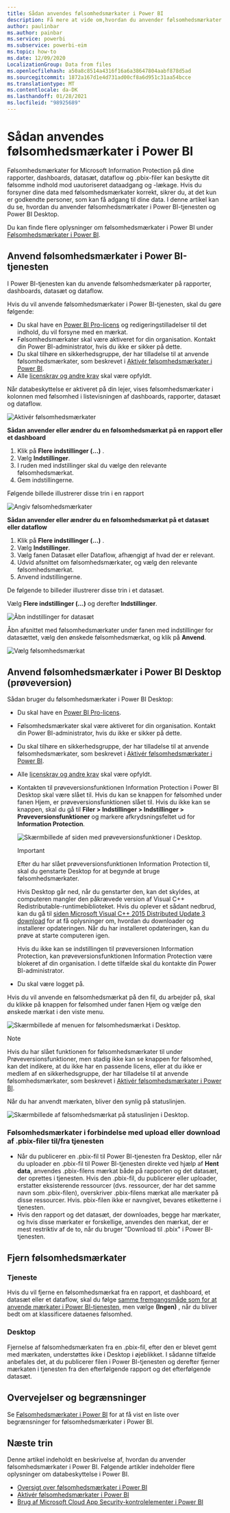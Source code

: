 ```yaml
---
title: Sådan anvendes følsomhedsmærkater i Power BI
description: Få mere at vide om,hvordan du anvender følsomhedsmærkater i Power BI
author: paulinbar
ms.author: painbar
ms.service: powerbi
ms.subservice: powerbi-eim
ms.topic: how-to
ms.date: 12/09/2020
LocalizationGroup: Data from files
ms.openlocfilehash: a50a8c8514a4316f16a6a38647804aabf878d5ad
ms.sourcegitcommit: 1872a167d1e4d731ad00cf8a6d951c31aa54bcce
ms.translationtype: MT
ms.contentlocale: da-DK
ms.lasthandoff: 01/28/2021
ms.locfileid: "98925689"
---
```

# <a name="how-to-apply-sensitivity-labels-in-power-bi"></a>Sådan anvendes følsomhedsmærkater i Power BI

Følsomhedsmærkater for Microsoft Information Protection på dine rapporter, dashboards, datasæt, dataflow og .pbix-filer kan beskytte dit følsomme indhold mod uautoriseret dataadgang og -lækage. Hvis du forsyner dine data med følsomhedsmærkater korrekt, sikrer du, at det kun er godkendte personer, som kan få adgang til dine data. I denne artikel kan du se, hvordan du anvender følsomhedsmærkater i Power BI-tjenesten og Power BI Desktop.

Du kan finde flere oplysninger om følsomhedsmærkater i Power BI under [Følsomhedsmærkater i Power BI](service-security-sensitivity-label-overview.md).

## <a name="apply-sensitivity-labels-in-the-power-bi-service"></a>Anvend følsomhedsmærkater i Power BI-tjenesten

I Power BI-tjenesten kan du anvende følsomhedsmærkater på rapporter, dashboards, datasæt og dataflow.

Hvis du vil anvende følsomhedsmærkater i Power BI-tjenesten, skal du gøre følgende:
* Du skal have en [Power BI Pro-licens](./service-admin-purchasing-power-bi-pro.md) og redigeringstilladelser til det indhold, du vil forsyne med en mærkat.
* Følsomhedsmærkater skal være aktiveret for din organisation. Kontakt din Power BI-administrator, hvis du ikke er sikker på dette.
* Du skal tilhøre en sikkerhedsgruppe, der har tilladelse til at anvende følsomhedsmærkater, som beskrevet i [Aktivér følsomhedsmærkater i Power BI](./service-security-enable-data-sensitivity-labels.md).
* Alle [licenskrav og andre krav](./service-security-enable-data-sensitivity-labels.md#licensing-and-requirements) skal være opfyldt.

Når databeskyttelse er aktiveret på din lejer, vises følsomhedsmærkater i kolonnen med følsomhed i listevisningen af dashboards, rapporter, datasæt og dataflow.

![Aktivér følsomhedsmærkater](media/service-security-apply-data-sensitivity-labels/apply-data-sensitivity-labels-01.png)

**Sådan anvender eller ændrer du en følsomhedsmærkat på en rapport eller et dashboard**
1. Klik på **Flere indstillinger (...)** .
1. Vælg **Indstillinger**.
1. I ruden med indstillinger skal du vælge den relevante følsomhedsmærkat.
1. Gem indstillingerne.

Følgende billede illustrerer disse trin i en rapport

![Angiv følsomhedsmærkater](media/service-security-apply-data-sensitivity-labels/apply-data-sensitivity-labels-02.png)

**Sådan anvender eller ændrer du en følsomhedsmærkat på et datasæt eller dataflow**

1. Klik på **Flere indstillinger (...)** .
1. Vælg **Indstillinger**.
1. Vælg fanen Datasæt eller Dataflow, afhængigt af hvad der er relevant.
1. Udvid afsnittet om følsomhedsmærkater, og vælg den relevante følsomhedsmærkat.
1. Anvend indstillingerne.

De følgende to billeder illustrerer disse trin i et datasæt.

Vælg **Flere indstillinger (...)** og derefter **Indstillinger**.

![Åbn indstillinger for datasæt](media/service-security-apply-data-sensitivity-labels/apply-data-sensitivity-labels-05.png)

Åbn afsnittet med følsomhedsmærkater under fanen med indstillinger for datasættet, vælg den ønskede følsomhedsmærkat, og klik på **Anvend**.

![Vælg følsomhedsmærkat](media/service-security-apply-data-sensitivity-labels/apply-data-sensitivity-labels-06.png)

## <a name="apply-sensitivity-labels-in-power-bi-desktop-preview"></a>Anvend følsomhedsmærkater i Power BI Desktop (prøveversion)

Sådan bruger du følsomhedsmærkater i Power BI Desktop:
* Du skal have en [Power BI Pro-licens](./service-admin-purchasing-power-bi-pro.md).
* Følsomhedsmærkater skal være aktiveret for din organisation. Kontakt din Power BI-administrator, hvis du ikke er sikker på dette.
* Du skal tilhøre en sikkerhedsgruppe, der har tilladelse til at anvende følsomhedsmærkater, som beskrevet i [Aktivér følsomhedsmærkater i Power BI](./service-security-enable-data-sensitivity-labels.md).
* Alle [licenskrav og andre krav](./service-security-enable-data-sensitivity-labels.md#licensing-and-requirements) skal være opfyldt.
* Kontakten til prøveversionsfunktionen Information Protection i Power BI Desktop skal være slået til. Hvis du kan se knappen for følsomhed under fanen Hjem, er prøveversionsfunktionen slået til. Hvis du ikke kan se knappen, skal du gå til **Filer > Indstillinger > Indstillinger > Prøveversionsfunktioner** og markere afkrydsningsfeltet ud for **Information Protection**.

    ![Skærmbillede af siden med prøveversionsfunktioner i Desktop.](media/service-security-apply-data-sensitivity-labels/desktop-preview-features-page.png)

    >[!Important]
    >Efter du har slået prøveversionsfunktionen Information Protection til, skal du genstarte Desktop for at begynde at bruge følsomhedsmærkater.
    >
    >Hvis Desktop går ned, når du genstarter den, kan det skyldes, at computeren mangler den påkrævede version af Visual C++ Redistributable-runtimebiblioteket. Hvis du oplever et sådant nedbrud, kan du gå til [siden Microsoft Visual C++ 2015 Distributed Update 3 download](https://www.microsoft.com/download/details.aspx?id=53587) for at få oplysninger om, hvordan du downloader og installerer opdateringen. Når du har installeret opdateringen, kan du prøve at starte computeren igen.

    Hvis du ikke kan se indstillingen til prøveversionen Information Protection, kan prøveversionsfunktionen Information Protection være blokeret af din organisation. I dette tilfælde skal du kontakte din Power BI-administrator.

* Du skal være logget på.

Hvis du vil anvende en følsomhedsmærkat på den fil, du arbejder på, skal du klikke på knappen for følsomhed under fanen Hjem og vælge den ønskede mærkat i den viste menu.

![Skærmbillede af menuen for følsomhedsmærkat i Desktop.](media/service-security-apply-data-sensitivity-labels/sensitivity-label-menu-desktop.png)

>[!NOTE]
> Hvis du har slået funktionen for følsomhedsmærkater til under Prøveversionsfunktioner, men stadig ikke kan se knappen for følsomhed, kan det indikere, at du ikke har en passende licens, eller at du ikke er medlem af en sikkerhedsgruppe, der har tilladelse til at anvende følsomhedsmærkater, som beskrevet i [Aktivér følsomhedsmærkater i Power BI](./service-security-enable-data-sensitivity-labels.md).

Når du har anvendt mærkaten, bliver den synlig på statuslinjen.

![Skærmbillede af følsomhedsmærkat på statuslinjen i Desktop.](media/service-security-apply-data-sensitivity-labels/sensitivity-label-in-desktop-status-bar.png)

### <a name="sensitivity-labels-when-uploading-or-downloading-pbix-files-tofrom-the-service"></a>Følsomhedsmærkater i forbindelse med upload eller download af .pbix-filer til/fra tjenesten
* Når du publicerer en .pbix-fil til Power BI-tjenesten fra Desktop, eller når du uploader en .pbix-fil til Power BI-tjenesten direkte ved hjælp af **Hent data**, anvendes .pbix-filens mærkat både på rapporten og det datasæt, der oprettes i tjenesten. Hvis den .pbix-fil, du publicerer eller uploader, erstatter eksisterende ressourcer (dvs. ressourcer, der har det samme navn som .pbix-filen), overskriver .pbix-filens mærkat alle mærkater på disse ressourcer. Hvis. pbix-filen ikke er navngivet, bevares etiketterne i tjenesten.
* Hvis den rapport og det datasæt, der downloades, begge har mærkater, og hvis disse mærkater er forskellige, anvendes den mærkat, der er mest restriktiv af de to, når du bruger "Download til .pbix" i Power BI-tjenesten.

## <a name="remove-sensitivity-labels"></a>Fjern følsomhedsmærkater

### <a name="service"></a>Tjeneste
Hvis du vil fjerne en følsomhedsmærkat fra en rapport, et dashboard, et datasæt eller et dataflow, skal du følge [samme fremgangsmåde som for at anvende mærkater i Power BI-tjenesten](#apply-sensitivity-labels-in-the-power-bi-service), men vælge **(Ingen)** , når du bliver bedt om at klassificere dataenes følsomhed.

### <a name="desktop"></a>Desktop
Fjernelse af følsomhedsmærkaten fra en .pbix-fil, efter den er blevet gemt med mærkaten, understøttes ikke i Desktop i øjeblikket. I sådanne tilfælde anbefales det, at du publicerer filen i Power BI-tjenesten og derefter fjerner mærkaten i tjenesten fra den efterfølgende rapport og det efterfølgende datasæt.

## <a name="considerations-and-limitations"></a>Overvejelser og begrænsninger

Se [Følsomhedsmærkater i Power BI](service-security-sensitivity-label-overview.md#limitations) for at få vist en liste over begrænsninger for følsomhedsmærkater i Power BI.

## <a name="next-steps"></a>Næste trin

Denne artikel indeholdt en beskrivelse af, hvordan du anvender følsomhedsmærkater i Power BI. Følgende artikler indeholder flere oplysninger om databeskyttelse i Power BI. 

* [Oversigt over følsomhedsmærkater i Power BI](./service-security-sensitivity-label-overview.md)
* [Aktivér følsomhedsmærkater i Power BI](./service-security-enable-data-sensitivity-labels.md)
* [Brug af Microsoft Cloud App Security-kontrolelementer i Power BI](./service-security-using-microsoft-cloud-app-security-controls.md)